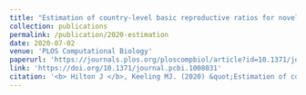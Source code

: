 ```yaml
---
title: "Estimation of country-level basic reproductive ratios for novel Coronavirus (SARS-CoV-2/COVID-19) using synthetic contact matrices"
collection: publications
permalink: /publication/2020-estimation
date: 2020-07-02
venue: 'PLOS Computational Biology'
paperurl: 'https://journals.plos.org/ploscompbiol/article?id=10.1371/journal.pcbi.1008031'
link: 'https://doi.org/10.1371/journal.pcbi.1008031'
citation: '<b> Hilton J </b>, Keeling MJ. (2020) &quot;Estimation of country-level basic reproductive ratios for novel Coronavirus (SARS-CoV-2/COVID-19) using synthetic contact matrices.&quot; <i>PLOS Computational Biology</i> 16(7): e1008031. https://doi.org/10.1371/journal.pcbi.1008031'
---
```

